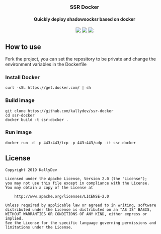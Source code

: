 <h3 align="center">SSR Docker</h3>
<h4 align="center">Quickly deploy shadowsocksr based on docker</h4>
<p align="center">
  <a href="https://t.me/kittendev">
    <img src="https://img.shields.io/badge/telegram-kitten%20developer-brightgreen.svg?style=flat-square">
  </a>
  <a href="https://github.com/kallydev/ssr-docker/blob/master/LICENSE.md">
    <img src="https://img.shields.io/github/license/kallydev/ssr-docker.svg?style=flat-square">
  </a>
  <a href="https://github.com/kallydev/ssr-docker/commits/master">
    <img src="https://img.shields.io/github/last-commit/kallydev/ssr-docker.svg?style=flat-square">
  </a>
</p>

## How to use
Fork the project, you can set the repository to be private and change the environment variables in the Dockerfile

### Install Docker
```
curl -sSL https://get.docker.com/ | sh
```

### Build image
```
git clone https://github.com/kallydev/ssr-docker
cd ssr-docker
docker build -t ssr-docker .
```

### Run image
```
docker run -d -p 443:443/tcp -p 443:443/udp -it ssr-docker
```

## License
```
Copyright 2019 KallyDev

Licensed under the Apache License, Version 2.0 (the "License");
you may not use this file except in compliance with the License.
You may obtain a copy of the License at

    http://www.apache.org/licenses/LICENSE-2.0

Unless required by applicable law or agreed to in writing, software
distributed under the License is distributed on an "AS IS" BASIS,
WITHOUT WARRANTIES OR CONDITIONS OF ANY KIND, either express or implied.
See the License for the specific language governing permissions and
limitations under the License.
```

